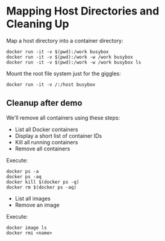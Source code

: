 # Mapping Host Directories and Cleaning Up

Map a host directory into a container directory:

    docker run -it -v $(pwd):/work busybox
    docker run -it -v $(pwd):/work -w /work busybox
    docker run -it -v $(pwd):/work -w /work busybox ls

Mount the root file system just for the giggles:

    docker run -it -v /:/host busybox

## Cleanup after demo

We'll remove all containers using these steps:

* List all Docker containers
* Display a short list of container IDs
* Kill all running containers
* Remove all containers

Execute:

    docker ps -a
    docker ps -aq
    docker kill $(docker ps -q)
    docker rm $(docker ps -aq)

* List all images
* Remove an image

Execute:

    docker image ls
    docker rmi <name>

